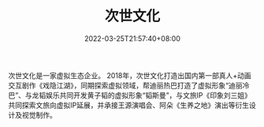 ﻿---
weight: 
title: "次世文化"
description: "次世文化是一家虚拟生态企业。 2018年，次世文化打造出国内第一部真人+动画交互剧作《戏隐江湖》，同期探索虚拟领域，帮迪丽热巴打造了虚拟形象“迪丽冷巴”、与龙韬娱乐共同开发黄子韬的虚拟形象“韬斯曼”，与文旅IP《印象刘三姐》共同探索文旅向虚拟IP延展，并承接王源演唱会、阿朵《生养之地》演出等衍生设计及视觉制作。"
date: 2022-03-25T21:57:40+08:00
lastmod: 2022-03-25T16:45:40+08:00
draft: false
authors: ["Metabd"]
featuredImage: "220.jpg"
link: "https://aiqicha.baidu.com/company_detail_15715951324038"
tags: ["次世文化","虚拟人"]
categories: ["navigation"]
navigation: ["虚拟人"]
lightgallery: true
toc: true
pinned: false
recommend: false
recommend1: false
---
次世文化是一家虚拟生态企业。 2018年，次世文化打造出国内第一部真人+动画交互剧作《戏隐江湖》，同期探索虚拟领域，帮迪丽热巴打造了虚拟形象“迪丽冷巴”、与龙韬娱乐共同开发黄子韬的虚拟形象“韬斯曼”，与文旅IP《印象刘三姐》共同探索文旅向虚拟IP延展，并承接王源演唱会、阿朵《生养之地》演出等衍生设计及视觉制作。
